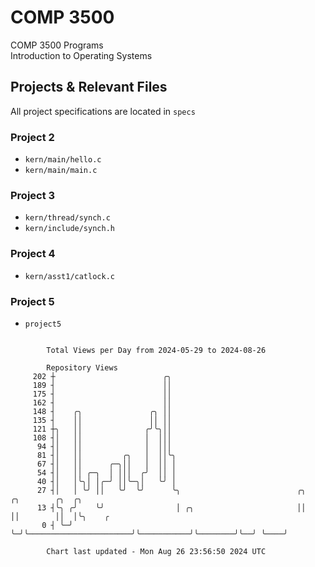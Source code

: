 # COMP 3500
COMP 3500 Programs  
Introduction to Operating Systems  
## Projects & Relevant Files
All project specifications are located in `specs`
### Project 2
- `kern/main/hello.c`
- `kern/main/main.c`
### Project 3
- `kern/thread/synch.c`
- `kern/include/synch.h`
### Project 4
- `kern/asst1/catlock.c`
### Project 5
- `project5`

```

        Total Views per Day from 2024-05-29 to 2024-08-26

        Repository Views
     202 ┼                        ╭╮
     189 ┤                        ││
     175 ┤                        ││
     162 ┤                        ││
     148 ┤    ╭╮               ╭╮ ││
     135 ┤    ││               ││ ││
     121 ┼╮   ││              ╭╯╰╮││
     108 ┤│   ││              │  │││
      94 ┤│   ││              │  │││
      81 ┤│   ││         ╭╮   │  ││╰╮
      67 ┤│   ││      ╭─╮││   │  ││ │
      54 ┤│   ││ ╭─╮  │ │││  ╭╯  ││ │
      40 ┤│   │╰╮│ │╭─╯ ││╰─╮│   ╰╯ │
      27 ┤│   │ ╰╯ ││   ╰╯  ╰╯      ╰╮                          ╭╮           ╭╮        ╭╮  ╭╮
      13 ┤╰╮ ╭╯    ╰╯                │ ╭╮                       ││           ││        ││  │╰╮    ╭
       0 ┤ ╰─╯                       ╰─╯╰───────────────────────╯╰───────────╯╰────────╯╰──╯ ╰────╯

        Chart last updated - Mon Aug 26 23:56:50 2024 UTC
        
```
